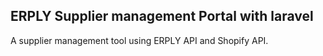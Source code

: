 ## ERPLY Supplier management Portal with laravel

A supplier management tool using ERPLY API and Shopify API.
